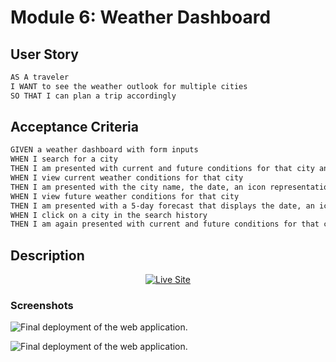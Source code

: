 # Module 6: Weather Dashboard

## User Story

```md
AS A traveler
I WANT to see the weather outlook for multiple cities
SO THAT I can plan a trip accordingly
```

## Acceptance Criteria

```md
GIVEN a weather dashboard with form inputs
WHEN I search for a city
THEN I am presented with current and future conditions for that city and that city is added to the search history
WHEN I view current weather conditions for that city
THEN I am presented with the city name, the date, an icon representation of weather conditions, the temperature, the humidity, and the the wind speed
WHEN I view future weather conditions for that city
THEN I am presented with a 5-day forecast that displays the date, an icon representation of weather conditions, the temperature, the wind speed, and the humidity
WHEN I click on a city in the search history
THEN I am again presented with current and future conditions for that city
```
## Description


<p align="center">
    <a href="https://mbatorek7.github.io/hw6-weather-dashboard/"><img src="https://img.shields.io/badge/-See Live Site-success?style=for-the-badge"  alt="Live Site" ></a>
</p>

### Screenshots

![Final deployment of the web application.](./Assets/images/starter.png)

![Final deployment of the web application.](./Assets/images/final-product.gif)